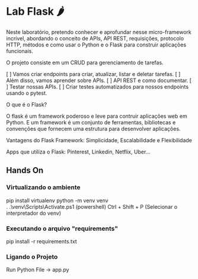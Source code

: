 # Lab Flask 🌶️

Neste laboratório, pretendo conhecer e aprofundar nesse micro-framework incrível, abordando o conceito de APIs, API REST, requisições, protocolo HTTP, métodos e como usar o Python e o Flask para construir aplicações funcionais. 

O projeto consiste em um CRUD para gerenciamento de tarefas. 

[ ] Vamos criar endpoints para criar, atualizar, listar e deletar tarefas.
[ ] Além disso, vamos aprender sobre APIs.
[ ] API REST e como documentar.
[ ] Testar nossas APIs.
[ ] Criar testes automatizados para nossos endpoints usando o pytest.

O que é o Flask?

O flask é um framework poderoso e leve para contruir aplicações web em Python. E um framework é um conjunto de ferramentas, bibliotecas e convenções que fornecem uma estrutura para desenvolver aplicações.

Vantagens do Flask Framework: Simplicidade, Escalabilidade e Flexibilidade

Apps que utiliza o Flask: Pinterest, Linkedin, Netflix, Uber...


## Hands On

### Virtualizando o ambiente
pip install virtualenv
python -m venv venv    
 . .\venv\Scripts\Activate.ps1    (powershell)
Ctrl + Shift + P (Selecionar o interpretador do venv)

### Executando o arquivo "requirements"
pip install -r requirements.txt

### Ligando o Projeto
Run Python File -> app.py